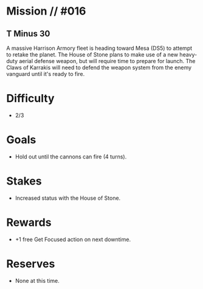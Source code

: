 # Mission // #016
## T Minus 30

A massive Harrison Armory fleet is heading toward Mesa (DS5) to attempt to retake the planet. The House of Stone plans to make use of a new heavy-duty aerial defense weapon, but will require time to prepare for launch. The Claws of Karrakis will need to defend the weapon system from the enemy vanguard until it's ready to fire.

# Difficulty
- 2/3

# Goals
- Hold out until the cannons can fire (4 turns).

# Stakes
- Increased status with the House of Stone.

# Rewards
- +1 free Get Focused action on next downtime.

# Reserves
- None at this time.